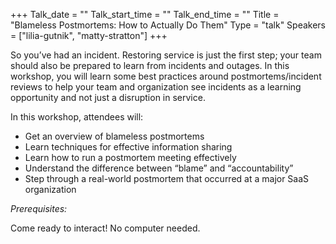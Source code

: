+++
Talk_date = ""
Talk_start_time = ""
Talk_end_time = ""
Title = "Blameless Postmortems: How to Actually Do Them"
Type = "talk"
Speakers = ["lilia-gutnik", "matty-stratton"]
+++

So you’ve had an incident. Restoring service is just the first step; your team should also be prepared to learn from incidents and outages. In this workshop, you will learn some best practices around postmortems/incident reviews to help your team and organization see incidents as a learning opportunity and not just a disruption in service.

In this workshop, attendees will:

* Get an overview of blameless postmortems
* Learn techniques for effective information sharing
* Learn how to run a postmortem meeting effectively
* Understand the difference between “blame” and “accountability”
* Step through a real-world postmortem that occurred at a major SaaS organization

*Prerequisites:*

Come ready to interact! No computer needed.
